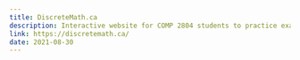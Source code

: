 ```yaml
---
title: DiscreteMath.ca
description: Interactive website for COMP 2804 students to practice exams.
link: https://discretemath.ca/
date: 2021-08-30
---
```

